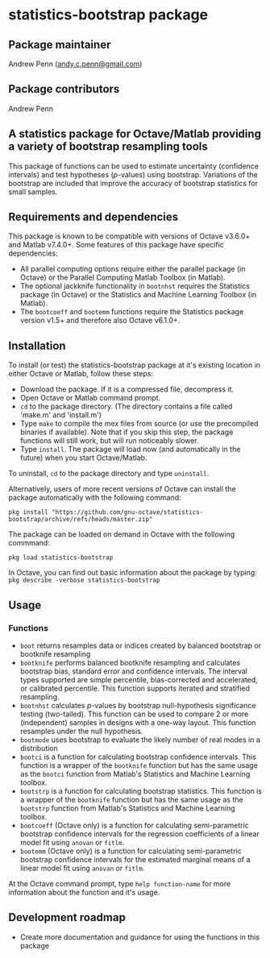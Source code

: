 # statistics-bootstrap package

## Package maintainer
Andrew Penn (andy.c.penn@gmail.com)

## Package contributors
Andrew Penn

## A statistics package for Octave/Matlab providing a variety of bootstrap resampling tools

This package of functions can be used to estimate uncertainty (confidence intervals) and test hypotheses (*p*-values) using bootstrap. Variations of the bootstrap are included that improve the accuracy of bootstrap statistics for small samples.

## Requirements and dependencies

This package is known to be compatible with versions of Octave v3.6.0+ and Matlab v7.4.0+. Some features of this package have specific dependencies:

 * All parallel computing options require either the parallel package (in Octave) or the Parallel Computing Matlab Toolbox (in Matlab).  
 * The optional jackknife functionality in `bootnhst` requires the Statistics package (in Octave) or the Statistics and Machine Learning Toolbox (in Matlab).  
 * The `bootcoeff` and `bootemm` functions require the Statistics package version v1.5+ and therefore also Octave v6.1.0+.  
 
## Installation
 
To install (or test) the statistics-bootstrap package at it's existing location in either Octave or Matlab, follow these steps: 
 
 * Download the package. If it is a compressed file, decompress it.
 * Open Octave or Matlab command prompt.
 * `cd` to the package directory. (The directory contains a file called 'make.m' and 'install.m')
 * Type `make` to compile the mex files from source (or use the precompiled binaries if available). Note that if you skip this step, the package functions will still work, but will run noticeably slower. 
 * Type `install`. The package will load now (and automatically in the future) when you start Octave/Matlab.
 
 To uninstall, `cd` to the package directory and type  `uninstall`.
 
 Alternatively, users of more recent versions of Octave can install the package automatically with the following command:
 
 `pkg install "https://github.com/gnu-octave/statistics-bootstrap/archive/refs/heads/master.zip"`
 
 The package can be loaded on demand in Octave with the following commmand:
 
 `pkg load statistics-bootstrap`
 
 In Octave, you can find out basic information about the package by typing: `pkg describe -verbose statistics-bootstrap`  

## Usage

### Functions

* `boot` returns resamples data or indices created by balanced bootstrap or bootknife resampling  
* `bootknife` performs balanced bootknife resampling and calculates bootstrap bias, standard error and confidence intervals. The interval types supported are simple percentile, bias-corrected and accelerated, or calibrated percentile. This function supports iterated and stratified resampling.
* `bootnhst` calculates *p*-values by bootstrap null-hypothesis significance testing (two-tailed). This function can be used to compare 2 or more (independent) samples in designs with a one-way layout. This function resamples under the null hypothesis.
* `bootmode` uses bootstrap to evaluate the likely number of real modes in a distribution
* `bootci` is a function for calculating bootstrap confidence intervals. This function is a wrapper of the `bootknife` function but has the same usage as the `bootci` function from Matlab's Statistics and Machine Learning toolbox.  
* `bootstrp` is a function for calculating bootstrap statistics. This function is a wrapper of the `bootknife` function but has the same usage as the `bootstrp` function from Matlab's Statistics and Machine Learning toolbox.  
* `bootcoeff` (Octave only) is a function for calculating semi-parametric bootstrap confidence intervals for the regression coefficients of a linear model fit using `anovan` or `fitlm`.  
* `bootemm` (Octave only) is a function for calculating semi-parametric bootstrap confidence intervals for the estimated marginal means of a linear model fit using `anovan` or `fitlm`.  

At the Octave command prompt, type `help function-name` for more information about the function and it's usage.

## Development roadmap
 
* Create more documentation and guidance for using the functions in this package  


